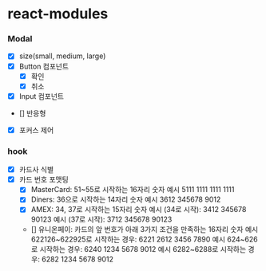 # react-modules

### Modal

- [x] size(small, medium, large)
- [x] Button 컴포넌트
  - [x] 확인
  - [x] 취소
- [x] Input 컴포넌트
- [] 반응형
- [x] 포커스 제어

### hook

- [x] 카드사 식별
- [x] 카드 번호 포맷팅
  - [x] MasterCard: 51~55로 시작하는 16자리 숫자
        예시 5111 1111 1111 1111
  - [x] Diners: 36으로 시작하는 14자리 숫자
        예시 3612 345678 9012
  - [x] AMEX: 34, 37로 시작하는 15자리 숫자
        예시 (34로 시작): 3412 345678 90123
        예시 (37로 시작): 3712 345678 90123
  - [] 유니온페이: 카드의 앞 번호가 아래 3가지 조건을 만족하는 16자리 숫자
    예시 622126~622925로 시작하는 경우: 6221 2612 3456 7890
    예시 624~626로 시작하는 경우: 6240 1234 5678 9012
    예시 6282~6288로 시작하는 경우: 6282 1234 5678 9012
